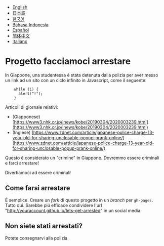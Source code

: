 - [English](README.md)
- [日本語](README.ja.md)
- [한국어](README.ko.md)
- [Bahasa Indonesia](README.in.md)
- [Español](README.es.md)
- [简体中文](README.zh.md)
- [Italiano](README.it.md)

# Progetto facciamoci arrestare

In Giappone, una studentessa é stata detenuta dalla polizia per aver messo un link ad un sito con un ciclo infinito in Javascript, come il seguente:

        while (1) {
          alert("!");
        }

Articoli di giornale relativi:

- (Giapponese) [https://www3.nhk.or.jp/lnews/kobe/20190304/2020003239.html](https://www3.nhk.or.jp/lnews/kobe/20190304/2020003239.html)
- (Inglese) [https://www.zdnet.com/article/japanese-police-charge-13-year-old-for-sharing-unclosable-popup-prank-online/](https://www.zdnet.com/article/japanese-police-charge-13-year-old-for-sharing-unclosable-popup-prank-online/)

Questo é considerato un "crimine" in Giappone. Dovremmo essere criminali e farci arrestare!

Divertiamoci ad essere criminali!

## Come farsi arrestare

É semplice. Creare un _fork_ di questo progetto in un _branch_ per `gh-pages`. Tutto qui. Sarebbe piú efficace condividere l'url "http://youraccount.github.io/lets-get-arrested" in un social media.

## Non siete stati arrestati?

Potete consegnarvi alla polizia.